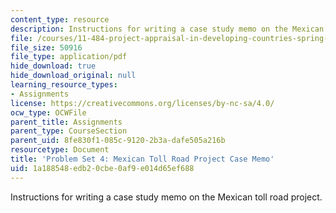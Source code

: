 ```yaml
---
content_type: resource
description: Instructions for writing a case study memo on the Mexican toll road project.
file: /courses/11-484-project-appraisal-in-developing-countries-spring-2005/1a188548edb20cbe0af9e014d65ef688_ps_4_risk_case_m.pdf
file_size: 50916
file_type: application/pdf
hide_download: true
hide_download_original: null
learning_resource_types:
- Assignments
license: https://creativecommons.org/licenses/by-nc-sa/4.0/
ocw_type: OCWFile
parent_title: Assignments
parent_type: CourseSection
parent_uid: 8fe830f1-085c-9120-2b3a-dafe505a216b
resourcetype: Document
title: 'Problem Set 4: Mexican Toll Road Project Case Memo'
uid: 1a188548-edb2-0cbe-0af9-e014d65ef688
---
```

Instructions for writing a case study memo on the Mexican toll road project.